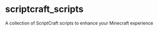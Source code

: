 scriptcraft_scripts
===================

A collection of ScriptCraft scripts to enhance your Minecraft experience
